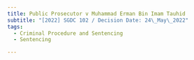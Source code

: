 ```yaml
---
title: Public Prosecutor v Muhammad Erman Bin Imam Tauhid
subtitle: "[2022] SGDC 102 / Decision Date: 24\_May\_2022"
tags:
  - Criminal Procedure and Sentencing
  - Sentencing

---
```


